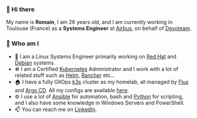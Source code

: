 ### :raising_hand: Hi there

My name is **Romain**, I am 26 years old, and I am currently working in Toulouse (France) as a **Systems Engineer** at [Airbus](https://www.airbus.com/), on behalf of [Devoteam](https://www.devoteam.com/).

### :man: Who am I

* :construction_worker: I am a Linux Systems Engineer primarily working on [Red Hat](https://www.redhat.com/) and [Debian](https://www.debian.org/index.fr.html) systems.
* :wheel_of_dharma: I am a Certified [Kubernetes](https://kubernetes.io/) Administrator and I work with a lot of related stuff such as [Helm](https://helm.sh/), [Rancher](https://www.rancher.com/) etc...
* :house: I have a fully GitOps [k3s](https://k3s.io/) cluster as my homelab, all managed by [Flux](https://fluxcd.io/) and [Argo CD](https://argoproj.github.io/cd/). All my configs are available [here](https://github.com/plcnk/kube-configs).
* :gear: I use a lot of [Ansible](https://www.ansible.com/) for automation, bash and [Python](https://www.python.org/) for scripting, and I also have some knowledge in Windows Servers and PowerShell.
* :mailbox: You can reach me on [LinkedIn](https://www.linkedin.com/in/plck/).

<!--
**plcnk/plcnk** is a ✨ _special_ ✨ repository because its `README.md` (this file) appears on your GitHub profile.

Here are some ideas to get you started:

- 🔭 I’m currently working on ...
- 🌱 I’m currently learning ...
- 👯 I’m looking to collaborate on ...
- 🤔 I’m looking for help with ...
- 💬 Ask me about ...
- 📫 How to reach me: ...
- 😄 Pronouns: ...
- ⚡ Fun fact: ...
-->

